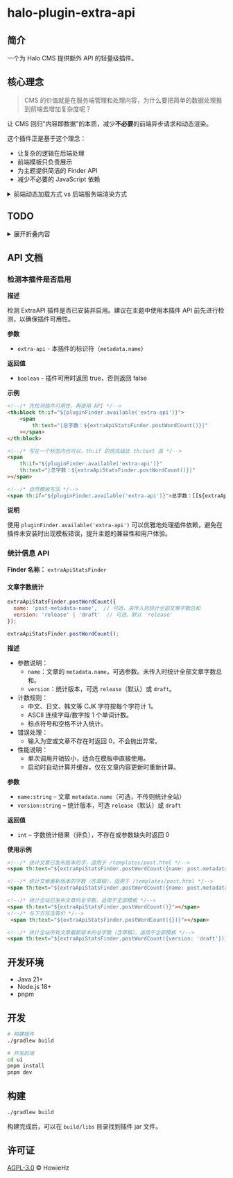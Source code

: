 # halo-plugin-extra-api

## 简介

一个为 Halo CMS 提供额外 API 的轻量级插件。

## 核心理念

> CMS 的价值就是在服务端管理和处理内容，为什么要把简单的数据处理推到前端去增加复杂度呢？

让 CMS 回归"内容即数据"的本质，减少**不必要**的前端异步请求和动态渲染。

这个插件正是基于这个理念：
- 让复杂的逻辑在后端处理
- 前端模板只负责展示
- 为主题提供简洁的 Finder API
- 减少不必要的 JavaScript 依赖

<details><summary>前端动态加载方式 vs 后端服务端渲染方式</summary>

| 对比维度                   | 前端动态加载方式 | 后端服务端渲染方式 |
|------------------------|-----------------|-------------------|
| **全页无刷兼容性（Pjax/Swup）** | ❌ 需要额外处理动态内容加载 | ✅ 模板渲染，天然支持无刷 |
| **性能表现**               | ❌ 需要额外 HTTP 请求，增加延迟 | ✅ 服务端渲染，一次性输出 |
| **用户体验**               | ❌ 页面闪烁，先显示占位符后填充数据 | ✅ 内容立即可见，无加载状态 |
| **SEO 友好**             | ❌ 搜索引擎难以抓取动态内容 | ✅ 服务端渲染，完全 SEO 友好 |
| **错误处理**               | ❌ 需要处理网络失败、超时等异常 | ✅ 服务端统一异常处理，减轻主题作者心智负担 |
| **开发复杂度**              | ❌ 需要编写 JS 代码、状态管理、DOM 操作 | ✅ 模板中直接调用，代码简洁 |
| **缓存策略**               | ❌ 需要前端缓存逻辑或重复请求 | ✅ 可利用模板缓存和服务端缓存 |
| **首屏渲染 (FCP)**         | ❌ 需要等待 JS 执行和 API 响应 | ✅ HTML 直接包含内容，渲染更快 |
| **最大内容绘制 (LCP)**       | ❌ 动态内容加载延迟主要内容显示 | ✅ 关键内容随页面一起渲染 |
| **累积布局偏移 (CLS)**       | ❌ 内容异步加载可能导致页面跳动 | ✅ 静态布局，无意外的布局变化 |
| **交互响应 (INP)**         | ❌ JS 执行和 DOM 操作影响交互性能 | ✅ 减少 JS 负担，交互更流畅 |

</details>

## TODO

<details><summary>展开折叠内容</summary>

- [ ] 提供随机文章 API
- [ ] 提供预计阅读时间 API，及相关配置项
- [ ] 提供图表渲染 API
- [ ] 提供公式渲染 API
- [ ] 分离 Node.js 环境支持为可选前置插件（预计 2.0 版本实现）

</details>

## API 文档

### 检测本插件是否启用

**描述**

检测 ExtraAPI 插件是否已安装并启用。建议在主题中使用本插件 API 前先进行检测，以确保插件可用性。

**参数**
- `extra-api` - 本插件的标识符（`metadata.name`）

**返回值**
- `boolean` - 插件可用时返回 true，否则返回 false

**示例**
```html
<!--/* 先检测插件可用性，再使用 API */-->
<th:block th:if="${pluginFinder.available('extra-api')}">
    <span 
        th:text="|总字数：${extraApiStatsFinder.postWordCount()}|"
    ></span>
</th:block>

<!--/* 写在一个标签内也可以，th:if 的优先级比 th:text 高 */-->
<span
    th:if="${pluginFinder.available('extra-api')}"
    th:text="|总字数：${extraApiStatsFinder.postWordCount()}|"
></span>

<!--/* 自然模板写法 */-->
<span th:if="${pluginFinder.available('extra-api')}">总字数：[[${extraApiStatsFinder.postWordCount()}]]</span>
```

**说明**

使用 `pluginFinder.available('extra-api')` 可以优雅地处理插件依赖，避免在插件未安装时出现模板错误，提升主题的兼容性和用户体验。

### 统计信息 API

**Finder 名称：** `extraApiStatsFinder`

#### 文章字数统计

```javascript
extraApiStatsFinder.postWordCount({
  name: 'post-metadata-name',  // 可选，未传入则统计全部文章字数总和
  version: 'release' | 'draft'  // 可选，默认 'release'
});
```

```javascript
extraApiStatsFinder.postWordCount();
```

**描述**

- 参数说明：
  - `name`：文章的 `metadata.name`，可选参数。未传入时统计全部文章字数总和。
  - `version`：统计版本，可选 `release`（默认）或 `draft`。
- 计数规则：
  - 中文、日文、韩文等 CJK 字符按每个字符计 1。
  - ASCII 连续字母/数字按 1 个单词计数。
  - 标点符号和空格不计入统计。
- 错误处理：
  - 输入为空或文章不存在时返回 0，不会抛出异常。
- 性能说明：
  - 单次调用开销较小，适合在模板中直接使用。
  - 启动时自动计算并缓存，仅在文章内容更新时重新计算。

**参数**
- `name:string` – 文章 `metadata.name`（可选，不传则统计全站）
- `version:string` – 统计版本，可选 `release`（默认）或 `draft`

**返回值**
- `int` – 字数统计结果（非负），不存在或参数缺失时返回 0

**使用示例**
```html
<!--/* 统计文章已发布版本的字，适用于 /templates/post.html */-->
<span th:text="${extraApiStatsFinder.postWordCount({name: post.metadata.name})}"></span>

<!--/* 统计文章最新版本的字数（含草稿），适用于 /templates/post.html */-->
<span th:text="${extraApiStatsFinder.postWordCount({name: post.metadata.name, version: 'draft'})}"></span>

<!--/* 统计全站已发布文章的总字数，适用于全部模板 */-->
<span th:text="${extraApiStatsFinder.postWordCount()}"></span>
<!--/* 与下方写法等价 */-->
 <span th:text="${extraApiStatsFinder.postWordCount({})}"></span>

<!--/* 统计全站所有文章最新版本的总字数（含草稿），适用于全部模板 */-->
<span th:text="${extraApiStatsFinder.postWordCount({version: 'draft'})}"></span>
```

## 开发环境

- Java 21+
- Node.js 18+
- pnpm

## 开发

```bash
# 构建插件
./gradlew build

# 开发前端
cd ui
pnpm install
pnpm dev
```

## 构建

```bash
./gradlew build
```

构建完成后，可以在 `build/libs` 目录找到插件 jar 文件。

## 许可证

[AGPL-3.0](./LICENSE) © HowieHz
